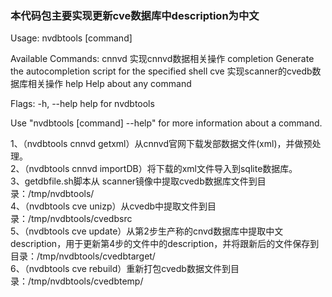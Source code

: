 ### 本代码包主要实现更新cve数据库中description为中文
Usage:
  nvdbtools [command]

Available Commands:
  cnnvd       实现cnnvd数据相关操作
  completion  Generate the autocompletion script for the specified shell
  cve         实现scanner的cvedb数据库相关操作
  help        Help about any command

Flags:
  -h, --help   help for nvdbtools

Use "nvdbtools [command] --help" for more information about a command.


 1、（nvdbtools cnnvd getxml）从cnnvd官网下载发部数据文件(xml)，并做预处理。   
 2、（nvdbtools cnnvd importDB）将下载的xml文件导入到sqlite数据库。   
 3、getdbfile.sh脚本从 scanner镜像中提取cvedb数据库文件到目录：/tmp/nvdbtools/   
 4、（nvdbtools cve unizp）从cvedb中提取文件到目录：/tmp/nvdbtools/cvedbsrc   
 5、（nvdbtools cve update）从第2步生产称的cnvd数据库中提取中文description，用于更新第4步的文件中的description，并将跟新后的文件保存到目录：/tmp/nvdbtools/cvedbtarget/   
 6、（nvdbtools cve rebuild）重新打包cvedb数据文件到目录：/tmp/nvdbtools/cvedbtemp/   

